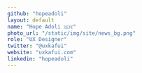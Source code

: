 ```yaml
---
github: "hopeadoli"
layout: default
name: "Hope Adoli 🇬🇭"
photo_url: "/static/img/site/news_bg.png"
role: "UX Designer"
twitter: "@uxkafui"
website: "uxkafui.com"
linkedin: "hopeadoli"
---
```

